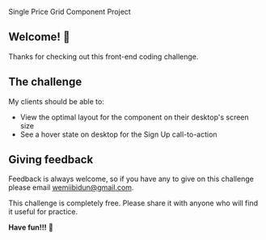 Single Price Grid Component Project

## Welcome! 👋

Thanks for checking out this front-end coding challenge.

## The challenge

My clients should be able to:

- View the optimal layout for the component on their desktop's screen size
- See a hover state on desktop for the Sign Up call-to-action

## Giving feedback

Feedback is always welcome, so if you have any to give on this challenge please email wemiibidun@gmail.com.

This challenge is completely free. Please share it with anyone who will find it useful for practice.

**Have fun!!!** 🚀
